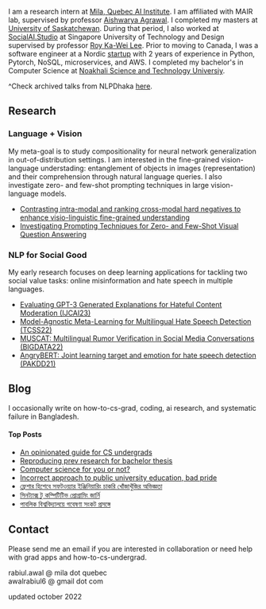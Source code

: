 I am a research intern at [Mila, Quebec AI Institute](https://mila.quebec/en/). I am affiliated with MAIR lab, supervised by professor [Aishwarya Agrawal](https://www.iro.umontreal.ca/~agrawal/). I completed my masters at [University of Saskatchewan](https://www.cs.usask.ca/). During that period, I also worked at [SocialAI.Studio](https://www.socialai.studio/home) at Singapore University of Technology and Design supervised by professor [Roy Ka-Wei Lee](https://info.roylee.sg/). Prior to moving to Canada, I was a software engineer at a Nordic [startup](https://www.goava.com/sv/) with 2 years of experience in Python, Pytorch, NoSQL, microservices, and AWS. I completed my bachelor's in Computer Science at [Noakhali Science and Technology Universiy](https://nstu.edu.bd/). 

^Check archived talks from NLPDhaka [here](http://nlpdhaka.com/).


## Research
### Language + Vision

My meta-goal is to study compositionality for neural network generalization in out-of-distribution settings. I am interested in the fine-grained vision-language understading: entanglement of objects in images (representation) and their comprehension through natural language queries. I also investigate zero- and few-shot prompting techniques in large vision-language models.

- [Contrasting intra-modal and ranking cross-modal hard negatives to enhance visio-linguistic fine-grained understanding](https://arxiv.org/abs/2306.08832)
- [Investigating Prompting Techniques for Zero- and Few-Shot Visual Question Answering](https://arxiv.org/abs/2306.09996)
<!-- - [OOD generalization in vision-language tasks](https://drive.google.com/file/d/1cc4Sp2brnhyzRfiLF-IRRxC8pHOTpx1I/view?usp=sharing) -->

### NLP for Social Good
My early research focuses on deep learning applications for tackling two social value tasks: online misinformation and hate speech in multiple languages.

- [Evaluating GPT-3 Generated Explanations for Hateful Content Moderation (IJCAI23)](https://arxiv.org/abs/2305.17680)
- [Model-Agnostic Meta-Learning for Multilingual Hate Speech Detection (TCSS22)](https://arxiv.org/abs/2303.02513)
- [MUSCAT: Multilingual Rumor Verification in Social Media Conversations (BIGDATA22)](https://ieeexplore.ieee.org/abstract/document/10021113/)
- [AngryBERT: Joint learning target and emotion for hate speech detection (PAKDD21)](https://arxiv.org/pdf/2103.11800.pdf)

## Blog
I occasionally write on how-to-cs-grad, coding, ai research, and systematic failure in Bangladesh.

<div class="popular-posts bg-light-gray p-24">
<h4> Top Posts </h4>
    <ul>
        <li> <a href="https://rabiul.me/cs/2022/10/23/an-opinionated-guide-for-cs-undergrads/">An opinionated guide for CS undergrads</a> </li>
        <li> <a href="https://rabiul.me/cs/2020/07/01/reproducing-sota-works-as-a-pathway-to-get-into-research-and-preparation-for-a-bachelor-thesis/">Reproducing prev research for bachelor thesis</a> </li>
        <li> <a href="https://rabiul.me/cs/2017/11/08/computer-science-for-you-or-not-words-for-nstuan/">Computer science for you or not?</a> </li>
        <li> <a href="https://rabiul.me/cs/2017/11/10/pride-and-prejudice-public-university-of-bangladesh/">Incorrect approach to public university education, bad pride</a> </li>
        <li> <a href="https://rabiul.me/cs/2019/01/30/software-engineering-job-hacking-as-a-fresh-graduate-nstu/">ফ্রেশার হিশেবে সফটওয়্যার ইঞ্জিনিয়ারিং চাকরি খোঁজাখুঁজির অভিজ্ঞতা</a> </li>
        <li> <a href="https://rabiul.me/computation/2016/05/01/syntax-to-competitive-programming">সিনট্যাক্স টু কম্পিটিটিভ প্রোগ্রামিং জার্নি</a> </li>
        <li> <a href="https://rabiul.me/cs/2018/10/29/public-university-research/">পাবলিক বিশ্ববিদ্যালয়ে গবেষণা সংকট প্রসঙ্গে
</a> </li>
    </ul>
</div>

## Contact 
Please send me an email if you are interested in collaboration or need help with grad apps and how-to-cs-undergrad.

rabiul.awal @ mila dot quebec  
awalrabiul6 @ gmail dot com

updated october 2022